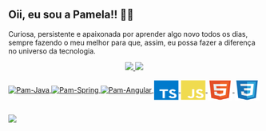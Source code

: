 ## Oii, eu sou a Pamela!! 🙋‍♀️
Curiosa, persistente e apaixonada por aprender algo novo todos os dias, sempre fazendo o meu melhor para que, assim, eu possa fazer a diferença no universo da tecnologia.

<div align="center">
  <a href="https://github.com/pamelamoreiras">
  <img height="180em" src="https://github-readme-stats.vercel.app/api?username=pamelamoreiras&show_icons=true&theme=radical&include_all_commits=true&count_private=true"/>
  <img height="180em" src="https://github-readme-stats.vercel.app/api/top-langs/?username=pamelamoreiras&layout=compact&langs_count=7&theme=radical"/>
</div>
          
<div style="display: inline_block"><br>
   <img  align="center" alt="Pam-Java" height="40" width="50" src="https://cdn.jsdelivr.net/gh/devicons/devicon/icons/java/java-original-wordmark.svg" />
    <img  align="center" alt="Pam-Spring" height="40" width="50" src="https://cdn.jsdelivr.net/gh/devicons/devicon/icons/spring/spring-original-wordmark.svg"/>
 <img align="center" alt="Pam-Angular" height="40" width="50" src="https://cdn.jsdelivr.net/gh/devicons/devicon/icons/angularjs/angularjs-plain.svg"/>        
  <img align="center" alt="Pam-Ts" height="40" width="50" src="https://raw.githubusercontent.com/devicons/devicon/master/icons/typescript/typescript-plain.svg">
   <img align="center" alt="Pam-Js" height="40" width="50" src="https://raw.githubusercontent.com/devicons/devicon/master/icons/javascript/javascript-plain.svg">
  <img align="center" alt="Pam-HTML" height="40" width="50" src="https://raw.githubusercontent.com/devicons/devicon/master/icons/html5/html5-original.svg">
  <img align="center" alt="Pam-CSS" height="40" width="50" src="https://raw.githubusercontent.com/devicons/devicon/master/icons/css3/css3-original.svg">
  
  ##
 
<div> 
  <a href="https://www.linkedin.com/in/pamela-moreira-896369190" target="_blank"><img src="https://img.shields.io/badge/-LinkedIn-%230077B5?style=for-the-badge&logo=linkedin&logoColor=white" target="_blank"></a>  
</div>
